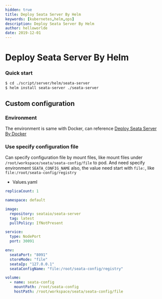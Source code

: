 ```yaml
---
hidden: true
title: Deploy Seata Server By Helm
keywords: [kubernetes,helm,ops]
description: Deploy Seata Server By Helm
author: helloworlde
date: 2019-12-01
---
```


# Deploy Seata Server By Helm

### Quick start

```bash
$ cd ./script/server/helm/seata-server
$ helm install seata-server ./seata-server
```

## Custom configuration

### Environment

The environment is same with Docker, can reference [Deploy Seata Server By Docker](./deploy-by-docker)

### Use specify configuration file

Can specify configuration file by mount files, like mount files under `/root/workspace/seata/seata-config/file` to pod. And need specify environment `SEATA_CONFIG_NAME` also, the value need start with `file:`, like `file:/root/seata-config/registry`

- Values.yaml

```yaml
replicaCount: 1

namespace: default

image:
  repository: seataio/seata-server
  tag: latest
  pullPolicy: IfNotPresent

service:
  type: NodePort
  port: 30091

env:
  seataPort: "8091"
  storeMode: "file"
  seataIp: "127.0.0.1"
  seataConfigName: "file:/root/seata-config/registry"

volume:
  - name: seata-config
    mountPath: /root/seata-config
    hostPath: /root/workspace/seata/seata-config/file
```
